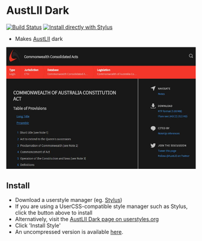 # AustLII Dark

[![Build Status](https://github.com/endail/austlii-dark/workflows/build/badge.svg)](https://github.com/endail/austlii-dark/actions?query=workflow%3Abuild) [![Install directly with Stylus](https://img.shields.io/badge/Install%20directly%20with-Stylus-238b8b.svg)](https://raw.githubusercontent.com/endail/austlii-dark/master/build/austlii-dark.user.css)

- Makes [AustLII](http://www.austlii.edu.au/) dark

![Screenshot](./screenshot.jpg)

## Install
- Download a userstyle manager (eg. [Stylus](https://add0n.com/stylus.html))
- If you are using a UserCSS-compatible style manager such as Stylus, click the button above to install
- Alternatively, visit the [AustLII Dark page on userstyles.org](https://userstyles.org/styles/149563/austlii-dark)
- Click 'Install Style'
- An uncompressed version is available [here](https://github.com/endail/austlii-dark/raw/master/build/austlii-dark.expanded.user.css).